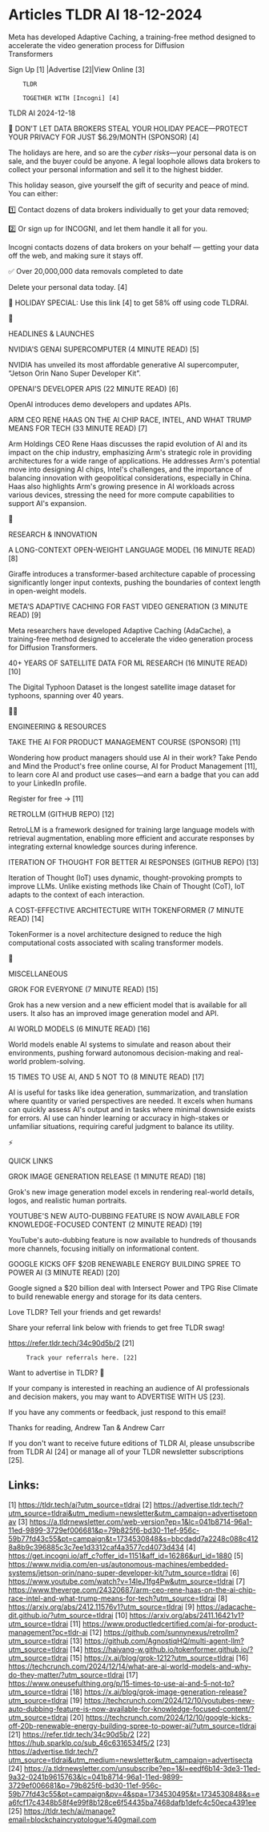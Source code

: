 # Articles TLDR AI 18-12-2024

Meta has developed Adaptive Caching, a training-free method designed
to accelerate the video generation process for Diffusion
Transformers ‌ ‌ ‌ ‌ ‌ ‌ ‌ ‌ ‌ ‌ ‌ ‌ ‌ ‌ ‌ ‌ ‌ ‌ ‌ ‌ ‌ ‌ ‌ ‌ ‌ ‌  ‌ ‌ ‌ ‌ ‌ ‌ ‌ ‌ ‌ ‌ ‌ ‌ ‌ ‌ ‌ ‌ ‌ ‌ ‌ ‌ ‌ ‌ ‌ ‌ ‌ ‌ 


 Sign Up [1] |Advertise [2]|View Online [3] 

		TLDR 

		TOGETHER WITH [Incogni] [4]

TLDR AI 2024-12-18

 🎄 DON'T LET DATA BROKERS STEAL YOUR HOLIDAY PEACE—PROTECT YOUR
PRIVACY FOR JUST $6.29/MONTH (SPONSOR) [4] 

 The holidays are here, and so are the _cyber risks_—your personal
data is on sale, and the buyer could be anyone. A legal loophole
allows data brokers to collect your personal information and sell it
to the highest bidder.

This holiday season, give yourself the gift of security and peace of
mind. You can either:

1️⃣ Contact dozens of data brokers individually to get your data
removed;

2️⃣ Or sign up for INCOGNI, and let them handle it all for you.

Incogni contacts dozens of data brokers on your behalf — getting
your data off the web, and making sure it stays off.

✅ Over 20,000,000 data removals completed to date

Delete your personal data today. [4]

🎁 HOLIDAY SPECIAL: Use this link [4] to get 58% off using code
TLDRAI.

🚀 

HEADLINES & LAUNCHES

 NVIDIA'S GENAI SUPERCOMPUTER (4 MINUTE READ) [5] 

 NVIDIA has unveiled its most affordable generative AI supercomputer,
“Jetson Orin Nano Super Developer Kit”. 

 OPENAI'S DEVELOPER APIS (22 MINUTE READ) [6] 

 OpenAI introduces demo developers and updates APIs. 

 ARM CEO RENE HAAS ON THE AI CHIP RACE, INTEL, AND WHAT TRUMP MEANS
FOR TECH (33 MINUTE READ) [7] 

 Arm Holdings CEO Rene Haas discusses the rapid evolution of AI and
its impact on the chip industry, emphasizing Arm's strategic role in
providing architectures for a wide range of applications. He addresses
Arm's potential move into designing AI chips, Intel's challenges, and
the importance of balancing innovation with geopolitical
considerations, especially in China. Haas also highlights Arm's
growing presence in AI workloads across various devices, stressing the
need for more compute capabilities to support AI's expansion. 

🧠 

RESEARCH & INNOVATION

 A LONG-CONTEXT OPEN-WEIGHT LANGUAGE MODEL (16 MINUTE READ) [8] 

 Giraffe introduces a transformer-based architecture capable of
processing significantly longer input contexts, pushing the boundaries
of context length in open-weight models. 

 META'S ADAPTIVE CACHING FOR FAST VIDEO GENERATION (3 MINUTE READ) [9]


 Meta researchers have developed Adaptive Caching (AdaCache), a
training-free method designed to accelerate the video generation
process for Diffusion Transformers. 

 40+ YEARS OF SATELLITE DATA FOR ML RESEARCH (16 MINUTE READ) [10] 

 The Digital Typhoon Dataset is the longest satellite image dataset
for typhoons, spanning over 40 years. 

🧑‍💻 

ENGINEERING & RESOURCES

 TAKE THE AI FOR PRODUCT MANAGEMENT COURSE (SPONSOR) [11] 

 Wondering how product managers should use AI in their work? Take
Pendo and Mind the Product's free online course, AI for Product
Management [11], to learn core AI and product use cases—and earn a
badge that you can add to your LinkedIn profile.

Register for free -> [11]

 RETROLLM (GITHUB REPO) [12] 

 RetroLLM is a framework designed for training large language models
with retrieval augmentation, enabling more efficient and accurate
responses by integrating external knowledge sources during inference. 

 ITERATION OF THOUGHT FOR BETTER AI RESPONSES (GITHUB REPO) [13] 

 Iteration of Thought (IoT) uses dynamic, thought-provoking prompts to
improve LLMs. Unlike existing methods like Chain of Thought (CoT), IoT
adapts to the context of each interaction. 

 A COST-EFFECTIVE ARCHITECTURE WITH TOKENFORMER (7 MINUTE READ) [14] 

 TokenFormer is a novel architecture designed to reduce the high
computational costs associated with scaling transformer models. 

🎁 

MISCELLANEOUS

 GROK FOR EVERYONE (7 MINUTE READ) [15] 

 Grok has a new version and a new efficient model that is available
for all users. It also has an improved image generation model and API.


 AI WORLD MODELS (6 MINUTE READ) [16] 

 World models enable AI systems to simulate and reason about their
environments, pushing forward autonomous decision-making and
real-world problem-solving. 

 15 TIMES TO USE AI, AND 5 NOT TO (8 MINUTE READ) [17] 

 AI is useful for tasks like idea generation, summarization, and
translation where quantity or varied perspectives are needed. It
excels when humans can quickly assess AI's output and in tasks where
minimal downside exists for errors. AI use can hinder learning or
accuracy in high-stakes or unfamiliar situations, requiring careful
judgment to balance its utility. 

⚡ 

QUICK LINKS

 GROK IMAGE GENERATION RELEASE (1 MINUTE READ) [18] 

 Grok's new image generation model excels in rendering real-world
details, logos, and realistic human portraits. 

 YOUTUBE'S NEW AUTO-DUBBING FEATURE IS NOW AVAILABLE FOR
KNOWLEDGE-FOCUSED CONTENT (2 MINUTE READ) [19] 

 YouTube's auto-dubbing feature is now available to hundreds of
thousands more channels, focusing initially on informational content. 

 GOOGLE KICKS OFF $20B RENEWABLE ENERGY BUILDING SPREE TO POWER AI (3
MINUTE READ) [20] 

 Google signed a $20 billion deal with Intersect Power and TPG Rise
Climate to build renewable energy and storage for its data centers. 

Love TLDR? Tell your friends and get rewards!

 Share your referral link below with friends to get free TLDR swag! 

 https://refer.tldr.tech/34c90d5b/2 [21] 

		 Track your referrals here. [22] 

Want to advertise in TLDR? 📰

 If your company is interested in reaching an audience of AI
professionals and decision makers, you may want to ADVERTISE WITH US
[23]. 

 If you have any comments or feedback, just respond to this email! 

Thanks for reading, 
Andrew Tan & Andrew Carr 

If you don't want to receive future editions of TLDR AI, please
unsubscribe from TLDR AI [24] or manage all of your TLDR newsletter
subscriptions [25]. 

 

Links:
------
[1] https://tldr.tech/ai?utm_source=tldrai
[2] https://advertise.tldr.tech/?utm_source=tldrai&utm_medium=newsletter&utm_campaign=advertisetopnav
[3] https://a.tldrnewsletter.com/web-version?ep=1&lc=041b8714-96a1-11ed-9899-3729ef006681&p=79b825f6-bd30-11ef-956c-59b77fd43c55&pt=campaign&t=1734530848&s=bbcdadd7a2248c088c4128a8b9c396885c3c7ee1d3312caf4a3577cd4073d434
[4] https://get.incogni.io/aff_c?offer_id=1151&aff_id=16286&url_id=1880
[5] https://www.nvidia.com/en-us/autonomous-machines/embedded-systems/jetson-orin/nano-super-developer-kit/?utm_source=tldrai
[6] https://www.youtube.com/watch?v=14leJ1fg4Pw&utm_source=tldrai
[7] https://www.theverge.com/24320687/arm-ceo-rene-haas-on-the-ai-chip-race-intel-and-what-trump-means-for-tech?utm_source=tldrai
[8] https://arxiv.org/abs/2412.11576v1?utm_source=tldrai
[9] https://adacache-dit.github.io/?utm_source=tldrai
[10] https://arxiv.org/abs/2411.16421v1?utm_source=tldrai
[11] https://www.productledcertified.com/ai-for-product-management?pc=tldr-ai
[12] https://github.com/sunnynexus/retrollm?utm_source=tldrai
[13] https://github.com/AgnostiqHQ/multi-agent-llm?utm_source=tldrai
[14] https://haiyang-w.github.io/tokenformer.github.io/?utm_source=tldrai
[15] https://x.ai/blog/grok-1212?utm_source=tldrai
[16] https://techcrunch.com/2024/12/14/what-are-ai-world-models-and-why-do-they-matter/?utm_source=tldrai
[17] https://www.oneusefulthing.org/p/15-times-to-use-ai-and-5-not-to?utm_source=tldrai
[18] https://x.ai/blog/grok-image-generation-release?utm_source=tldrai
[19] https://techcrunch.com/2024/12/10/youtubes-new-auto-dubbing-feature-is-now-available-for-knowledge-focused-content/?utm_source=tldrai
[20] https://techcrunch.com/2024/12/10/google-kicks-off-20b-renewable-energy-building-spree-to-power-ai/?utm_source=tldrai
[21] https://refer.tldr.tech/34c90d5b/2
[22] https://hub.sparklp.co/sub_46c6316534f5/2
[23] https://advertise.tldr.tech/?utm_source=tldrai&utm_medium=newsletter&utm_campaign=advertisecta
[24] https://a.tldrnewsletter.com/unsubscribe?ep=1&l=eedf6b14-3de3-11ed-9a32-0241b9615763&lc=041b8714-96a1-11ed-9899-3729ef006681&p=79b825f6-bd30-11ef-956c-59b77fd43c55&pt=campaign&pv=4&spa=1734530495&t=1734530848&s=ea6fcf17c4348b58f4e99f8b128ce6f54435ba7468dafb1defc4c50eca4391ee
[25] https://tldr.tech/ai/manage?email=blockchaincryptologue%40gmail.com
